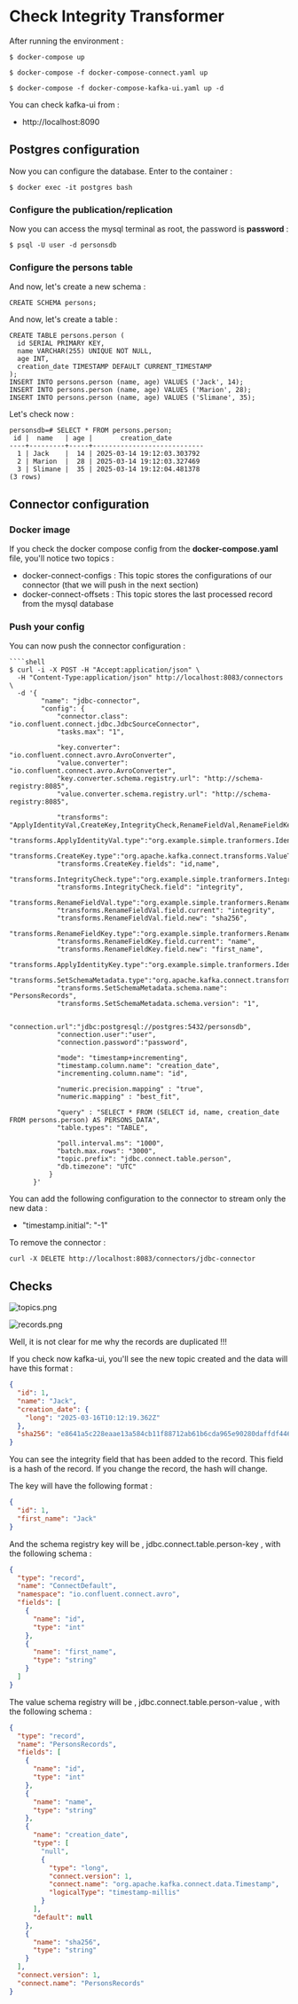 # Check Integrity Transformer

After running the environment :

````shell
$ docker-compose up

$ docker-compose -f docker-compose-connect.yaml up

$ docker-compose -f docker-compose-kafka-ui.yaml up -d
````

You can check kafka-ui from :
- http://localhost:8090

## Postgres configuration

Now you can configure the database. Enter to the container :

```shell
$ docker exec -it postgres bash
```

### Configure the publication/replication

Now you can access the mysql terminal as root, the password is **password** :

```shell
$ psql -U user -d personsdb
```

### Configure the persons table

And now, let's create a new schema :

```shell
CREATE SCHEMA persons;
```

And now, let's create a table :

```shell
CREATE TABLE persons.person (
  id SERIAL PRIMARY KEY, 
  name VARCHAR(255) UNIQUE NOT NULL,
  age INT, 
  creation_date TIMESTAMP DEFAULT CURRENT_TIMESTAMP
);
INSERT INTO persons.person (name, age) VALUES ('Jack', 14);
INSERT INTO persons.person (name, age) VALUES ('Marion', 28);
INSERT INTO persons.person (name, age) VALUES ('Slimane', 35);
```

Let's check now :

```shell
personsdb=# SELECT * FROM persons.person;
 id |  name   | age |       creation_date
----+---------+-----+----------------------------
  1 | Jack    |  14 | 2025-03-14 19:12:03.303792
  2 | Marion  |  28 | 2025-03-14 19:12:03.327469
  3 | Slimane |  35 | 2025-03-14 19:12:04.481378
(3 rows)
```

## Connector configuration

### Docker image

If you check the docker compose config from the **docker-compose.yaml** file, you'll notice two topics :
- docker-connect-configs : This topic stores the configurations of our connector (that we will push in the next section)
- docker-connect-offsets : This topic stores the last processed record from the mysql database

### Push your config

You can now push the connector configuration :

````shell
````shell
$ curl -i -X POST -H "Accept:application/json" \
  -H "Content-Type:application/json" http://localhost:8083/connectors \
  -d '{
        "name": "jdbc-connector",
        "config": {
            "connector.class": "io.confluent.connect.jdbc.JdbcSourceConnector",  
            "tasks.max": "1",

            "key.converter": "io.confluent.connect.avro.AvroConverter",
            "value.converter": "io.confluent.connect.avro.AvroConverter",
            "key.converter.schema.registry.url": "http://schema-registry:8085",
            "value.converter.schema.registry.url": "http://schema-registry:8085",

            "transforms": "ApplyIdentityVal,CreateKey,IntegrityCheck,RenameFieldVal,RenameFieldKey,ApplyIdentityKey,SetSchemaMetadata",
            "transforms.ApplyIdentityVal.type":"org.example.simple.tranformers.Identity$Value",
            "transforms.CreateKey.type":"org.apache.kafka.connect.transforms.ValueToKey",
            "transforms.CreateKey.fields": "id,name",
            "transforms.IntegrityCheck.type":"org.example.simple.tranformers.IntegrityCheck$Value",
            "transforms.IntegrityCheck.field": "integrity",
            "transforms.RenameFieldVal.type":"org.example.simple.tranformers.RenameField$Value",
            "transforms.RenameFieldVal.field.current": "integrity",
            "transforms.RenameFieldVal.field.new": "sha256",
            "transforms.RenameFieldKey.type":"org.example.simple.tranformers.RenameField$Key",
            "transforms.RenameFieldKey.field.current": "name",
            "transforms.RenameFieldKey.field.new": "first_name",
            "transforms.ApplyIdentityKey.type":"org.example.simple.tranformers.Identity$Key",
            "transforms.SetSchemaMetadata.type":"org.apache.kafka.connect.transforms.SetSchemaMetadata$Value",
            "transforms.SetSchemaMetadata.schema.name": "PersonsRecords",
            "transforms.SetSchemaMetadata.schema.version": "1",

            "connection.url":"jdbc:postgresql://postgres:5432/personsdb",
            "connection.user":"user",
            "connection.password":"password",

            "mode": "timestamp+incrementing",
            "timestamp.column.name": "creation_date",
            "incrementing.column.name": "id",

            "numeric.precision.mapping" : "true",
            "numeric.mapping" : "best_fit",

            "query" : "SELECT * FROM (SELECT id, name, creation_date FROM persons.person) AS PERSONS_DATA",
            "table.types": "TABLE",

            "poll.interval.ms": "1000", 
            "batch.max.rows": "3000",
            "topic.prefix": "jdbc.connect.table.person",
            "db.timezone": "UTC"
          }
      }'
````

You can add the following configuration to the connector to stream only the new data :
- "timestamp.initial": "-1"

To remove the connector :

```shell
curl -X DELETE http://localhost:8083/connectors/jdbc-connector
```

## Checks

![topics.png](images/topics.png)

![records.png](images/records.png)

Well, it is not clear for me why the records are duplicated !!!

If you check now kafka-ui, you'll see the new topic created and the data will have this format :

```json
{
  "id": 1,
  "name": "Jack",
  "creation_date": {
    "long": "2025-03-16T10:12:19.362Z"
  },
  "sha256": "e8641a5c228eaae13a584cb11f88712ab61b6cda965e90280daffdf446e56edf"
}
```

You can see the integrity field that has been added to the record. This field is a hash of the record. If you change the record, the hash will change.

The key will have the following format :

```json
{
  "id": 1,
  "first_name": "Jack"
}
```

And the schema registry key will be , jdbc.connect.table.person-key , with the following schema :

```json
{
  "type": "record",
  "name": "ConnectDefault",
  "namespace": "io.confluent.connect.avro",
  "fields": [
    {
      "name": "id",
      "type": "int"
    },
    {
      "name": "first_name",
      "type": "string"
    }
  ]
}
```

The value schema registry will be , jdbc.connect.table.person-value , with the following schema :

```json
{
  "type": "record",
  "name": "PersonsRecords",
  "fields": [
    {
      "name": "id",
      "type": "int"
    },
    {
      "name": "name",
      "type": "string"
    },
    {
      "name": "creation_date",
      "type": [
        "null",
        {
          "type": "long",
          "connect.version": 1,
          "connect.name": "org.apache.kafka.connect.data.Timestamp",
          "logicalType": "timestamp-millis"
        }
      ],
      "default": null
    },
    {
      "name": "sha256",
      "type": "string"
    }
  ],
  "connect.version": 1,
  "connect.name": "PersonsRecords"
}
```






